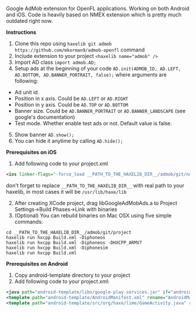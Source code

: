 Google AdMob extension for OpenFL applications. Working on both Android and iOS. Code is heavily based on NMEX extension which is pretty much outdated right now.

**Instructions**

1. Clone this repo using ```haxelib git admob https://github.com/mkorman9/admob-openfl``` command
2. Include extension to your project ```<haxelib name="admob" /> ```
3. Import AD class ```import admob.AD; ```
4. Setup ads at the beginning of your code ```AD.init(ADMOB_ID, AD.LEFT, AD.BOTTOM, AD.BANNER_PORTRAIT, false);```
where arguments are following:
  - Ad unit id.
  - Position in x axis. Could be ```AD.LEFT``` or ```AD.RIGHT```
  - Position in y axis. Could be ```AD.TOP``` or ```AD.BOTTOM```
  - Banner size. Could be ```AD.BANNER_PORTRAIT``` or ```AD.BANNER_LANDSCAPE``` (see google's documentation)
  - Test mode. Whether enable test ads or not. Default value is false.
5. Show banner ```AD.show(); ```
6. You can hide it anytime by calling ```AD.hide();```

**Prerequisites on iOS**

1. Add following code to your project.xml 
```xml
<ios linker-flags="-force_load __PATH_TO_THE_HAXELIB_DIR__/admob/git/ndll/iPhone/libGoogleAdMobAds.a" />

```
don't forget to replace ```__PATH_TO_THE_HAXELIB_DIR__``` with real path to your haxelib, in most cases it will be ```/usr/lib/haxe/lib```

2. After creating XCode project, drag libGoogleAdMobAds.a to Project Settings->Build Phases->Link with binaries
3. (Optional) You can rebuild binaries on Mac OSX using five simple commands:
```
cd __PATH_TO_THE_HAXELIB_DIR__/admob/git/project
haxelib run hxcpp Build.xml -Diphoneos
haxelib run hxcpp Build.xml -Diphoneos -DHXCPP_ARMV7
haxelib run hxcpp Build.xml -Diphonesim
haxelib run hxcpp Build.xml
```

**Prerequisites on Android**

1. Copy android-template directory to your project
2. Add following code to your project.xml: 
```xml
<java path="android-template/libs/google-play-services.jar" if="android" />
<template path="android-template/AndroidManifest.xml" rename="AndroidManifest.xml" if="android" />
<template path="android-template/src/org/haxe/lime/GameActivity.java" rename="src/org/haxe/lime/GameActivity.java" if="android" />
```
